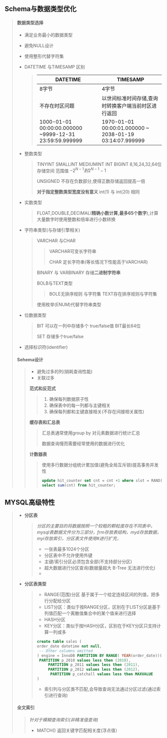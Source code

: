 ## Schema与数据类型优化

> #### 数据类型选择
>
> - 满足业务最小的数据类型
>
> - 避免NULL设计
>
> - 使用整形代替字符集
>
> - DATETIME 与TIMESAMP 区别
>
>   > | DATETIME                                               | TIMESAMP                                                |
>   > | ------------------------------------------------------ | ------------------------------------------------------- |
>   > | 8字节                                                  | 4字节                                                   |
>   > | 不存在时区问题                                         | 以世间标准时间存储,查询时转换客户端当前时区进行返回     |
>   > | 1000-01-01 00:00:00.000000 ~9999-12-31 23:59:59.999999 | 1970-01-01 00:00:01.000000 ~ 2038-01-19 03:14:07.999999 |
>
> - 整数类型
>
>   > TINYINT SMALLINT MEDIUMINT  INT BIGINT  8,16,24,32,64位存储空间  范围值 $-2^{N-1}到2^{N-1}-1$
>   >
>   > UNSIGNED 不存在负数部分,使得正数存储返回提高一倍
>   >
>   > **对于指定整数类型宽度没有意义**  int(1) 与 int(20) 相同
>
> - 实数类型
>
>   > FLOAT,DOUBLE,DECIMAL(**精确小数计算,最多65个数字**),计算大量数字时使用整数和倍率进行小数转换
>
> - 字符串类型(与存储引擎相关)
>
>   > VARCHAR 与CHAR
>   >
>   > > VARCHAR可变长字符串
>   > >
>   > > CHAR 定长字符串(等长情况下性能高于VARCHAR)
>   >
>   > BINARY 与 VARBINARY 存储**二进制字符串**
>   >
>   > 
>   >
>   > BOLB与TEXT类型 
>   >
>   > > BOLE无排序规则 与字符集   TEXT存在排序规则与字符集
>   >
>   > 使用枚举(ENUM)代替字符串类型
>   
> - 位数据类型
>
>   > BIT 可以在一列中存储多个 true/false值 BIT最长64位
>   >
>   > SET 存储多个true/false 
>
> - 选择标识符(identifier)
>
> #### **Sehema设计**
>
> > - 避免过多的列(销耗查询性能)
> > - 关联过多
> >
> > **范式和反范式**
> >
> > > 1. 确保每列数据原子性
> > > 2. 确保表中的每一列都与主键相关
> > > 3. 确保每列都和主键直接相关(不存在间接相关属性)
> >
> > **缓存表和汇总表**
> >
> > > 汇总表通常使用group by 对元素数据进行统计汇总
> > >
> > > 数据查询慢而需要经常使用的数据进行优化
> >
> > **计数器表**
> >
> > > 使用多行数据分组统计累加值(避免全局互斥锁)提高事务并发性
> > >
> > > ~~~sql
> > > update hit_counter set cnt = cnt +1 where slot = RAND()*100;
> > > select sum(cnt) from hit_counter;
> > > ~~~
> >
> > 

## MYSQL高级特性

> - **分区表**
>
>   > *分区的主要目的将数据按照一个较粗的颗粒度存在不同表中，mysql表数据文件分为三部分，frm存放表结构，myd存放数据，myi存放索引，分区表文件使用#进行扩充，*
>   >
>   > - 一张表最多1024个分区
>   > - 分区表中不允许使用外键
>   > - 主键/索引分区必须包含全部(不支持部分分区)
>   > - 超大数据进行分区查询(数据量超大 B-Tree 无法进行优化)
>   > - 
>   >
>
> - **分区表类型**
>
>   > - RANGE(范围)分区  基于属于一个给定连续区间的列值，把多行分配给分区
>   > - LIST分区：类似于按RANGE分区，区别在于LIST分区是基于列值匹配一个离散值集合中的某个值来进行选择
>   > - HASH分区
>   > - KEY分区：类似于按HASH分区，区别在于KEY分区只支持计算一列或多
>   >
>   > ~~~sql
>   > create table sales (
>   > order_date datetime not null,
>   >  -- Other columns omitted
>   > ) engine = InnoDB PARTITION BY RANGE( YEAR(order_date))(
>   >  PARTITION p_2010 values less then (2010),
>   >      PARTITION p_2011 values less then (2011),
>   >      PARTITION p_2012 values less then (2012),
>   >       PARTITION p_catchall values less then MAXVALUE
>   > )
>   > ~~~
>   >
>   > - 索引列与分区类不匹配,会导致查询无法通过分区过滤(通过索引进行查询)
>
> #### **全文索引**
>
> > *针对于模糊查询索引(非精准值查询)*
> >
> > - MATCH() 返回关键字匹配相关度(浮点值）
>
> 

